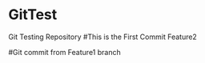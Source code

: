 # GitTest
Git Testing Repository
#This is the First Commit
Feature2

#Git commit from Feature1 branch 
